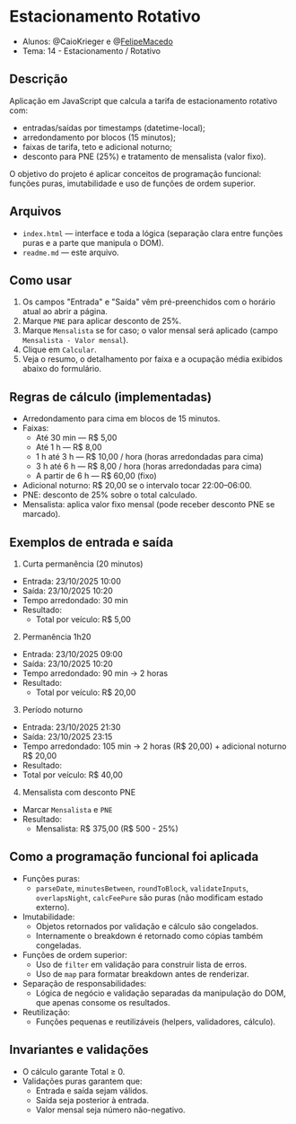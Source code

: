 # Estacionamento Rotativo

- Alunos: @CaioKrieger e @[FelipeMacedo](https://github.com/FelipeMacedoK)
- Tema: 14 - Estacionamento / Rotativo

## Descrição
Aplicação em JavaScript que calcula a tarifa de estacionamento rotativo com:
- entradas/saídas por timestamps (datetime-local);
- arredondamento por blocos (15 minutos);
- faixas de tarifa, teto e adicional noturno;
- desconto para PNE (25%) e tratamento de mensalista (valor fixo).

O objetivo do projeto é aplicar conceitos de programação funcional: funções puras, imutabilidade e uso de funções de ordem superior.

## Arquivos
- `index.html` — interface e toda a lógica (separação clara entre funções puras e a parte que manipula o DOM).
- `readme.md` — este arquivo.

## Como usar
1. Os campos "Entrada" e "Saída" vêm pré-preenchidos com o horário atual ao abrir a página.
2. Marque `PNE` para aplicar desconto de 25%.
3. Marque `Mensalista` se for caso; o valor mensal será aplicado (campo `Mensalista - Valor mensal`).
4. Clique em `Calcular`.
5. Veja o resumo, o detalhamento por faixa e a ocupação média exibidos abaixo do formulário.

## Regras de cálculo (implementadas)
- Arredondamento para cima em blocos de 15 minutos.
- Faixas:
  - Até 30 min — R$ 5,00
  - Até 1 h — R$ 8,00
  - 1 h até 3 h — R$ 10,00 / hora (horas arredondadas para cima)
  - 3 h até 6 h — R$ 8,00 / hora (horas arredondadas para cima)
  - A partir de 6 h — R$ 60,00 (fixo)
- Adicional noturno: R$ 20,00 se o intervalo tocar 22:00–06:00.
- PNE: desconto de 25% sobre o total calculado.
- Mensalista: aplica valor fixo mensal (pode receber desconto PNE se marcado).

## Exemplos de entrada e saída

1) Curta permanência (20 minutos)
- Entrada: 23/10/2025 10:00
- Saída: 23/10/2025 10:20
- Tempo arredondado: 30 min
- Resultado:
  - Total por veículo: R$ 5,00


2) Permanência 1h20
- Entrada: 23/10/2025 09:00
- Saída: 23/10/2025 10:20
- Tempo arredondado: 90 min -> 2 horas
- Resultado:
  - Total por veículo: R$ 20,00

3) Período noturno
- Entrada: 23/10/2025 21:30
- Saída: 23/10/2025 23:15
- Tempo arredondado: 105 min -> 2 horas (R$ 20,00) + adicional noturno R$ 20,00
- Resultado:
 - Total por veículo: R$ 40,00

4) Mensalista com desconto PNE
- Marcar `Mensalista` e `PNE`
- Resultado:
  - Mensalista: R$ 375,00 (R$ 500 - 25%)

## Como a programação funcional foi aplicada
- Funções puras:
  - `parseDate`, `minutesBetween`, `roundToBlock`, `validateInputs`, `overlapsNight`, `calcFeePure` são puras (não modificam estado externo).
- Imutabilidade:
  - Objetos retornados por validação e cálculo são congelados.
  - Internamente o breakdown é retornado como cópias também congeladas.
- Funções de ordem superior:
  - Uso de `filter` em validação para construir lista de erros.
  - Uso de `map` para formatar breakdown antes de renderizar.
- Separação de responsabilidades:
  - Lógica de negócio e validação separadas da manipulação do DOM, que apenas consome os resultados.
- Reutilização:
  - Funções pequenas e reutilizáveis (helpers, validadores, cálculo).

## Invariantes e validações
- O cálculo garante Total ≥ 0.
- Validações puras garantem que:
  - Entrada e saída sejam válidos.
  - Saída seja posterior à entrada.
  - Valor mensal seja número não-negativo.
